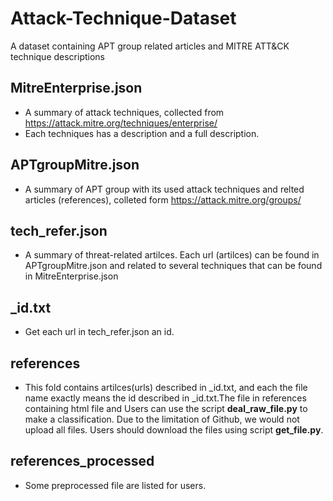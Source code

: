 # Attack-Technique-Dataset
A dataset containing APT group related articles and MITRE ATT&amp;CK technique descriptions
## MitreEnterprise.json
* A summary of attack techniques, collected from https://attack.mitre.org/techniques/enterprise/
* Each techniques has a description and a full description.
## APTgroupMitre.json
* A summary of APT group with its used attack techniques and relted articles (references), colleted form https://attack.mitre.org/groups/
## tech_refer.json
* A summary of threat-related artilces. Each url (artilces) can be found in APTgroupMitre.json and related to several techniques that can be found in MitreEnterprise.json
## _id.txt
* Get each url in tech_refer.json an id.
## references
* This fold contains artilces(urls) described in _id.txt, and each the file name exactly means the id described in _id.txt.The file in references containing html file and Users can use the script **deal_raw_file.py** to make a classification. Due to the limitation of Github, we would not upload all files. Users should download the files using script **get_file.py**.
## references_processed
* Some preprocessed file are listed for users.
